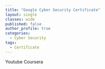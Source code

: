```yaml
---
title: "Google Cyber Security Certificate"
layout: single
classes: wide
published: false
author_profile: true
categories:
  - Cyber Security
tags:
  - Certificate
---
```

Youtube
Coursera